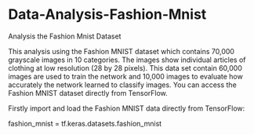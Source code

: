 # Data-Analysis-Fashion-Mnist
Analysis the Fashion Mnist Dataset

This analysis using the Fashion MNIST dataset which contains 70,000 grayscale images in 10 categories. The images show individual articles of clothing at low resolution (28 by 28 pixels).
This data set contain 60,000 images are used to train the network and 10,000 images to evaluate how accurately the network learned to classify images. 
You can access the Fashion MNIST dataset directly from TensorFlow. 

Firstly import and load the Fashion MNIST data directly from TensorFlow:

fashion_mnist = tf.keras.datasets.fashion_mnist
